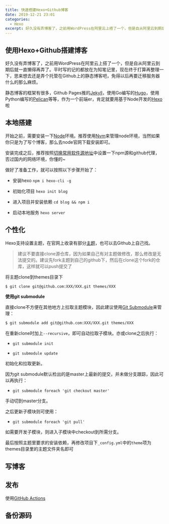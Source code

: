 ```yaml
---
title: 快速搭建Hexo+Github博客
date: 2019-12-21 23:01
categories: 
  - Hexo
excerpt: 好久没有弄博客了，之前用WordPress在阿里云上搭了一个，但是自从阿里云到期后就一直懒得再弄了。平时写的记的都放在为知笔记里，现在终于打算再整理一下，思来想去还是弄个托管在Github上的静态博客吧，免得以后再要迁移服务器什么的那么麻烦。
---
```


## 使用Hexo+Github搭建博客

好久没有弄博客了，之前用WordPress在阿里云上搭了一个，但是自从阿里云到期后就一直懒得再弄了。平时写的记的都放在为知笔记里，现在终于打算再整理一下，思来想去还是弄个托管在Github上的静态博客吧，免得以后再要迁移服务器什么的那么麻烦。

静态博客的框架有很多，Github Pages推的[Jekyll](https://jekyllrb.com/)，使用Go编写的[Hugo](https://gohugo.io/)，使用Python编写的[Pelican](https://getpelican.com/)等等，作为一个前端er，肯定就要用基于Node开发的[Hexo](https://hexo.io/zh-cn/)啦

## 本地搭建

开始之前，需要安装一下[Node](https://nodejs.org/zh-cn/)环境。推荐使用[Nvm](https://github.com/nvm-sh/nvm)来管理node环境，当然如果你只是为了写个博客，那么去node官网下载安装即可。

安装完成之后，推荐按照[切换常用软件源地址](/2019/12/source-address-switch/)中设置一下npm源和github代理，否过国内的网络环境，你懂的~

做好了准备工作，就可以按照以下步骤开始了：

- 安装hexo `npm i hexo-cli -g`

- 初始化项目 `hexo init blog`

- 进入项目并安装依赖 `cd blog && npm i`

- 启动本地服务 `hexo server`

## 个性化

Hexo支持设置主题，在官网上收录有部分[主题](https://hexo.io/themes/)，也可以去Github上自己找。

> 建议不要直接clone源仓库，因为如果自己有对主题做修改，那么修改是无法提交的。建议先fork主题到自己的github下，然后在clone这个fork的仓库，这样就可以push提交了

将主题clone到themes目录下

```bash
$ git clone git@github.com:XXX/XXX.git themes/XXX
```

**使用git submodule**

直接clone不方便在其他地方上拉取主题模块，因此建议使用[Git Submodule](https://git-scm.com/book/zh/v2/Git-%E5%B7%A5%E5%85%B7-%E5%AD%90%E6%A8%A1%E5%9D%97)来管理：

```bash
$ git submodule add git@github.com:XXX/XXX.git themes/XXX
```

在重新clone时加上`--recursive`，即可自动拉取子模块。亦或clone之后执行：

- `git submodule init`

- `git submodule update` 

初始化和拉取更新。

因为git submodule默认检出的是master上最新的提交，并未做分支跟踪，因此可以再执行：

- `git submodule foreach 'git checkout master'`
    
手动切到master分支。
    
之后更新子模块则可使用：

- `git submodule foreach 'git pull'`
    
如需要开发子模块，则进入子模块中checkout到所需分支。

最后按照主题里要求的安装依赖，再修改项目下`_config.yml`中的`theme`项为themes目录里的主题文件夹名即可


## 写博客

## 发布

使用[GitHub Actions](http://www.ruanyifeng.com/blog/2019/09/getting-started-with-github-actions.html)

## 备份源码